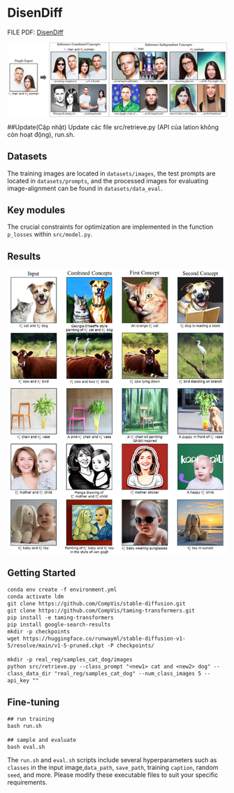 # DisenDiff

FILE PDF: [DisenDiff](https://arxiv.org/abs/2403.18551) 

<div>
<p align="center">
<img src='assets/first_figure.jpg' align="center" width=900>
</p>
</div>

##Update(Cập nhật)
Update các file src/retrieve.py (API của lation không còn hoạt động), run.sh. 

## Datasets
The training images are located in `datasets/images`, the test prompts are located in `datasets/prompts`, and the processed images for evaluating image-alignment can be found in `datasets/data_eval`.

## Key modules
The crucial constraints for optimization are implemented in the function `p_losses` within `src/model.py`.

## Results
<div>
<p align="center">
<img src='assets/results_github.jpg' align="center" width=900>
</p>
</div>

## Getting Started
```
conda env create -f environment.yml
conda activate ldm
git clone https://github.com/CompVis/stable-diffusion.git
git clone https://github.com/CompVis/taming-transformers.git
pip install -e taming-transformers
pip install google-search-results
mkdir -p checkpoints  
wget https://huggingface.co/runwayml/stable-diffusion-v1-5/resolve/main/v1-5-pruned.ckpt -P checkpoints/

mkdir -p real_reg/samples_cat_dog/images
python src/retrieve.py --class_prompt "<new1> cat and <new2> dog" --class_data_dir "real_reg/samples_cat_dog" --num_class_images 5 --api_key ""
```

## Fine-tuning
```
## run training
bash run.sh

## sample and evaluate
bash eval.sh
```
The `run.sh` and `eval.sh` scripts include several hyperparameters such as `classes` in the input image,`data_path`, `save_path`, training `caption`, random `seed`, and more. Please modify these executable files to suit your specific requirements.

